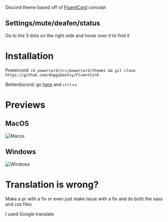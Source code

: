 Discord theme based off of [FluentCord](https://twitter.com/zeealeid/status/1306980727767134214/photo/1) concept

## Settings/mute/deafen/status

Go to the 3 dots on the right side and hover over it to find it

# Installation

Powercord: 
`cd powercord/src/powercord/themes && git clone https://github.com/doggybootsy/FluentCord`

Betterdiscord: 
go [here](https://github.com/doggybootsy/FluentCord/Fluentcord.theme.css) and `ctrl`+`s` 

# Previews

## MacOS
![Macos](https://github.com/doggybootsy/FluentCord/blob/main/Previews/MacOs.png?raw=true)

## Windows
![Windows](https://github.com/doggybootsy/FluentCord/blob/main/Previews/Windows.png?raw=true)

# Translation is wrong?

Make a pr with a fix or even just make issue with a fix and do both the sass and css files

I used Google translate